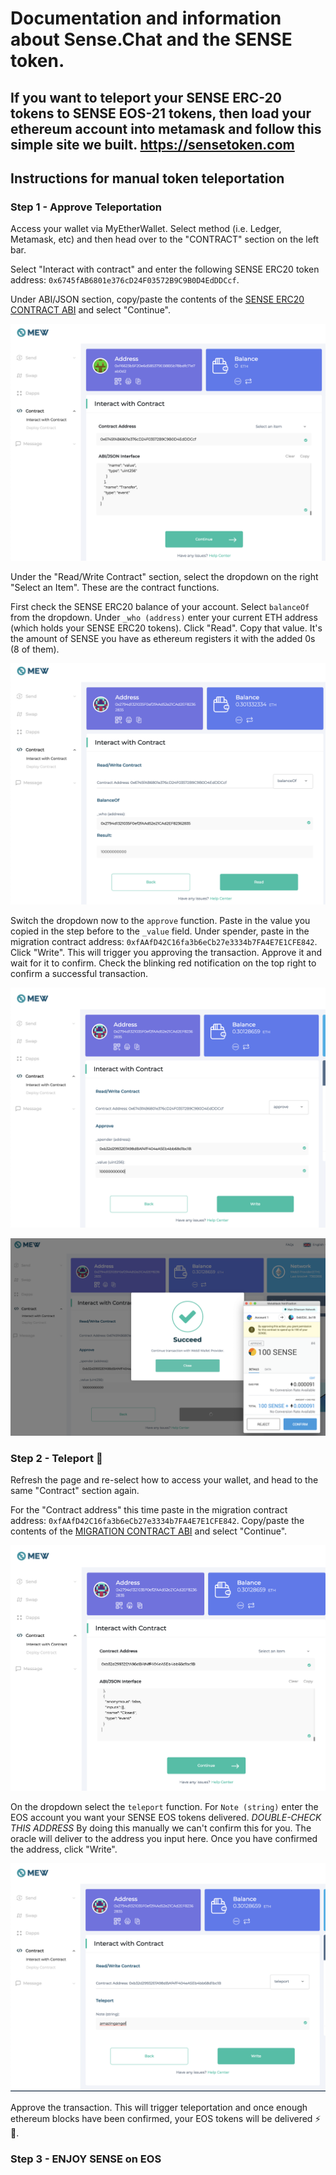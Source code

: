 # Documentation and information about Sense.Chat and the SENSE token.

## If you want to teleport your SENSE ERC-20 tokens to SENSE EOS-21 tokens, then load your ethereum account into metamask and follow this simple site we built. https://sensetoken.com

## Instructions for manual token teleportation

### Step 1 - Approve Teleportation
Access your wallet via MyEtherWallet. Select method (i.e. Ledger, Metamask, etc) and then head over to the "CONTRACT" section on the left bar.

Select "Interact with contract" and enter the following SENSE ERC20 token address: `0x6745fAB6801e376cD24F03572B9C9B0D4EdDDCcf`.

Under ABI/JSON section, copy/paste the contents of the [SENSE ERC20 CONTRACT ABI](senseToken.abi) and select "Continue".

![sense-setup](screenshots/sense-setup.png)

Under the "Read/Write Contract" section, select the dropdown on the right "Select an Item". These are the contract functions.

First check the SENSE ERC20 balance of your account. Select `balanceOf` from the dropdown. Under `_who (address)` enter your current ETH address (which holds your SENSE ERC20 tokens). Click "Read". Copy that value. It's the amount of SENSE you have as ethereum registers it with the added 0s (8 of them).

![balance](screenshots/balance.png)

Switch the dropdown now to the `approve` function. Paste in the value you copied in the step before to the `_value` field. Under spender, paste in the migration contract address: `0xfAAfD42C16fa3b6eCb27e3334b7FA4E7E1CFE842`. Click "Write". This will trigger you approving the transaction. Approve it and wait for it to confirm. Check the blinking red notification on the top right to confirm a successful transaction.

![approve](screenshots/approve.png)

![approve-confirm](screenshots/approve-confirm.png)

### Step 2 - Teleport 🚀
Refresh the page and re-select how to access your wallet, and head to the same "Contract" section again.

For the "Contract address" this time paste in the migration contract address: `0xfAAfD42C16fa3b6eCb27e3334b7FA4E7E1CFE842`. Copy/paste the contents of the [MIGRATION CONTRACT ABI](migration.abi) and select "Continue".

![migration-setup](screenshots/migration-setup.png)

On the dropdown select the `teleport` function. For `Note (string)` enter the EOS account you want your SENSE EOS tokens delivered. *DOUBLE-CHECK THIS ADDRESS* By doing this manually we can't confirm this for you. The oracle will deliver to the address you input here. Once you have confirmed the address, click "Write".

![teleport](screenshots/teleport.png)

Approve the transaction. This will trigger teleportation and once enough ethereum blocks have been confirmed, your EOS tokens will be delivered ⚡ 🚀.

### Step 3 - ENJOY SENSE on EOS
